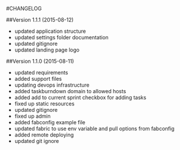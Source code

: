 #CHANGELOG

##Version 1.1.1 (2015-08-12)

* updated application structure
* updated settings folder documentation
* updated gitignore
* updated landing page logo


##Version 1.1.0 (2015-08-11)

* updated requirements
* added support files
* updating devops infrastructure
* added taskburndown domain to allowed hosts
* added add to current sprint checkbox for adding tasks
* fixed up static resources
* updated gitignore
* fixed up admin
* added fabconfig example file
* updated fabric to use env variable and pull options from fabconfig
* added remote deploying
* updated git ignore

